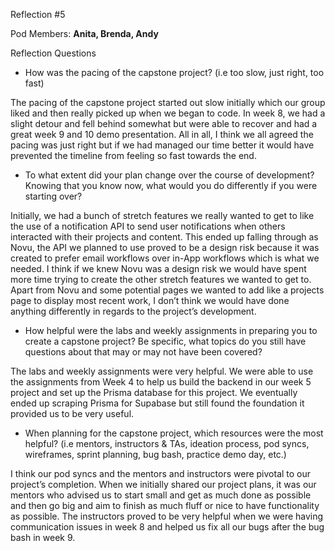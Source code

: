 Reflection #5

Pod Members: **Anita, Brenda, Andy**

Reflection Questions

* How was the pacing of the capstone project? (i.e too slow, just right, too fast)

The pacing of the capstone project started out slow initially which our group liked and then really picked up when we began to code. In week 8, we had a slight detour and fell behind somewhat but were able to recover and had a great week 9 and 10 demo presentation. All in all, I think we all agreed the pacing was just right but if we had managed our time better it would have prevented the timeline from feeling so fast towards the end. 

* To what extent did your plan change over the course of development? Knowing that you know now, what would you do differently if you were starting over?

Initially, we had a bunch of stretch features we really wanted to get to like the use of a notification API to send user notifications when others interacted with their projects and content. This ended up falling through as Novu, the API we planned to use proved to be a design risk because it was created to prefer email workflows over in-App workflows which is what we needed. I think if we knew Novu was a design risk we would have spent more time trying to create the other stretch features we wanted to get to. Apart from Novu and some potential pages we wanted to add like a projects page to display most recent work, I don’t think we would have done anything differently in regards to the project’s development.

* How helpful were the labs and weekly assignments in preparing you to create a capstone project? Be specific, what topics do you still have questions about that may or may not have been covered?

The labs and weekly assignments were very helpful. We were able to use the assignments from Week 4 to help us build the backend in our week 5 project and set up the Prisma database for this project. We eventually ended up scraping Prisma for Supabase but still found the foundation it provided us to be very useful.

* When planning for the capstone project, which resources were the most helpful? (i.e mentors, instructors & TAs, ideation process, pod syncs, wireframes, sprint planning, bug bash, practice demo day, etc.)

I think our pod syncs and the mentors and instructors were pivotal to our project’s completion. When we initially shared our project plans, it was our mentors who advised us to start small and get as much done as possible and then go big and aim to finish as much fluff or nice to have functionality as possible. The instructors proved to be very helpful when we were having communication issues in week 8 and helped us fix all our bugs after the bug bash in week 9.
